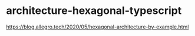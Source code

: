 # architecture-hexagonal-typescript
https://blog.allegro.tech/2020/05/hexagonal-architecture-by-example.html
